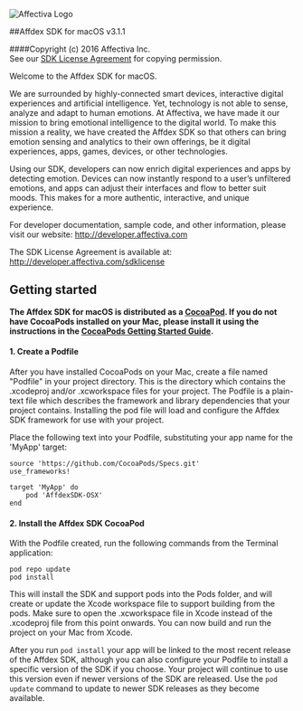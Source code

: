 ![Affectiva Logo](http://developer.affectiva.com/images/logo.png)

##Affdex SDK for macOS v3.1.1

####Copyright (c) 2016 Affectiva Inc.<br/>See our [SDK License Agreement](http://developer.affectiva.com/sdklicense) for copying permission.

Welcome to the Affdex SDK for macOS.

We are surrounded by highly-connected smart devices, interactive digital experiences and artificial intelligence. Yet, technology is not able to sense, analyze and adapt to human emotions. At Affectiva, we have made it our mission to bring emotional intelligence to the digital world. To make this mission a reality, we have created the Affdex SDK so that others can bring emotion sensing and analytics to their own offerings, be it digital experiences, apps, games, devices, or other technologies.

Using our SDK, developers can now enrich digital experiences and apps by detecting emotion. Devices can now instantly respond to a user’s unfiltered emotions, and apps can adjust their interfaces and flow to better suit moods. This makes for a more authentic, interactive, and unique experience.

For developer documentation, sample code, and other information, please visit our website:
http://developer.affectiva.com

The SDK License Agreement is available at:
http://developer.affectiva.com/sdklicense

## Getting started

__The Affdex SDK for macOS is distributed as a [CocoaPod](https://cocoapods.org/pods/AffdexSDK-OSX). If you do not have CocoaPods installed on your Mac, please install it using the instructions in the [CocoaPods Getting Started Guide](https://guides.cocoapods.org/using/getting-started.html).__

#### 1. Create a Podfile

After you have installed CocoaPods on your Mac, create a file named "Podfile" in your project directory.  This is the directory which contains the .xcodeproj and/or .xcworkspace files for your project.  The Podfile is a plain-text file which describes the framework and library dependencies that your project contains.  Installing the pod file will load and configure the Affdex SDK framework for use with your project.

Place the following text into your Podfile, substituting your app name for the 'MyApp' target:

```
source 'https://github.com/CocoaPods/Specs.git'
use_frameworks!

target 'MyApp' do
    pod 'AffdexSDK-OSX'
end
```

#### 2. Install the Affdex SDK CocoaPod

With the Podfile created, run the following commands from the Terminal application:

```
pod repo update
pod install
```

This will install the SDK and support pods into the Pods folder, and will create or update the Xcode workspace file to support building from the pods.  Make sure to open the .xcworkspace file in Xcode instead of the .xcodeproj file from this point onwards.  You can now build and run the project on your Mac from Xcode.

After you run `pod install` your app will be linked to the most recent release of the Affdex SDK, although you can also configure your Podfile to install a specific version of the SDK if you choose.  Your project will continue to use this version even if newer versions of the SDK are released.  Use the `pod update` command to update to newer SDK releases as they become available.
